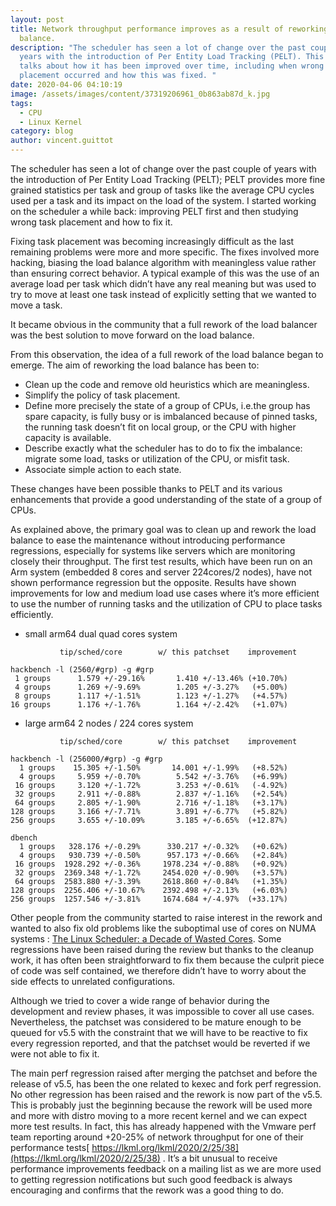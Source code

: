 ```yaml
---
layout: post
title: Network throughput performance improves as a result of reworking the load
  balance.
description: "The scheduler has seen a lot of change over the past couple of
  years with the introduction of Per Entity Load Tracking (PELT). This blog
  talks about how it has been improved over time, including when wrong task
  placement occurred and how this was fixed. "
date: 2020-04-06 04:10:19
image: /assets/images/content/37319206961_0b863ab87d_k.jpg
tags:
  - CPU
  - Linux Kernel
category: blog
author: vincent.guittot
---
```


The scheduler has seen a lot of change over the past couple of years with the introduction of Per Entity Load Tracking (PELT); PELT provides more fine grained statistics per task and group of tasks like the average CPU cycles used per a task and its impact on the load of the system. I started working on the scheduler a while back: improving PELT first and then studying wrong task placement and how to fix it.

Fixing task placement was becoming increasingly difficult as the last remaining problems were more and more specific. The fixes involved more hacking, biasing the load balance algorithm with meaningless value rather than ensuring correct behavior. A typical example of this was the use of an average load per task which didn’t have any real meaning but was used to try to move at least one task instead of explicitly setting that we wanted to move a task.

It became obvious in the community that a full rework of the load balancer was the best solution to move forward on the load balance.

From this observation, the idea of a full rework of the load balance began to emerge. The aim of reworking the load balance has been to:

- Clean up the code and remove old heuristics which are meaningless.
- Simplify the policy of task placement.
- Define more precisely the state of a group of CPUs, i.e.the group has spare capacity, is fully busy or is imbalanced because of pinned tasks, the running task doesn’t fit on local group, or the CPU with higher capacity is available.
- Describe exactly what the scheduler has to do to fix the imbalance: migrate some load, tasks or utilization of the CPU, or misfit task.
- Associate simple action to each state.

These changes have been possible thanks to PELT and its various enhancements that provide a good understanding of the state of a group of CPUs.

As explained above, the primary goal was to clean up and rework the load balance to ease the maintenance without introducing performance regressions, especially for systems like servers which are monitoring closely their throughput. The first test results, which have been run on an Arm system (embedded 8 cores and server 224cores/2 nodes), have not shown performance regression but the opposite. Results have shown improvements for low and medium load use cases where it’s more efficient to use the number of running tasks and the utilization of CPU to place tasks efficiently.

- small arm64 dual quad cores system

```
           tip/sched/core        w/ this patchset    improvement

hackbench -l (2560/#grp) -g #grp
 1 groups      1.579 +/-29.16%       1.410 +/-13.46% (+10.70%)
 4 groups      1.269 +/-9.69%        1.205 +/-3.27%   (+5.00%)
 8 groups      1.117 +/-1.51%        1.123 +/-1.27%   (+4.57%)
16 groups      1.176 +/-1.76%        1.164 +/-2.42%   (+1.07%)

```

- large arm64 2 nodes / 224 cores system

```
           tip/sched/core        w/ this patchset    improvement

hackbench -l (256000/#grp) -g #grp
  1 groups    15.305 +/-1.50%       14.001 +/-1.99%   (+8.52%)
  4 groups     5.959 +/-0.70%        5.542 +/-3.76%   (+6.99%)
 16 groups     3.120 +/-1.72%        3.253 +/-0.61%   (-4.92%)
 32 groups     2.911 +/-0.88%        2.837 +/-1.16%   (+2.54%)
 64 groups     2.805 +/-1.90%        2.716 +/-1.18%   (+3.17%)
128 groups     3.166 +/-7.71%        3.891 +/-6.77%   (+5.82%)
256 groups     3.655 +/-10.09%       3.185 +/-6.65%  (+12.87%)

dbench
  1 groups   328.176 +/-0.29%      330.217 +/-0.32%   (+0.62%)
  4 groups   930.739 +/-0.50%      957.173 +/-0.66%   (+2.84%)
 16 groups  1928.292 +/-0.36%     1978.234 +/-0.88%   (+0.92%)
 32 groups  2369.348 +/-1.72%     2454.020 +/-0.90%   (+3.57%)
 64 groups  2583.880 +/-3.39%     2618.860 +/-0.84%   (+1.35%)
128 groups  2256.406 +/-10.67%    2392.498 +/-2.13%   (+6.03%)
256 groups  1257.546 +/-3.81%     1674.684 +/-4.97%  (+33.17%)

```

Other people from the community started to raise interest in the rework and wanted to also fix old problems like the suboptimal use of cores on NUMA systems : [The Linux Scheduler: a Decade of Wasted Cores](https://people.ece.ubc.ca/sasha/papers/eurosys16-final29.pdf). Some regressions have been raised during the review but thanks to the cleanup work, it has often been straightforward to fix them because the culprit piece of code was self contained, we therefore didn’t have to worry about the side effects to unrelated configurations.

Although we tried to cover a wide range of behavior during the development and review phases, it was impossible to cover all use cases. Nevertheless, the patchset was considered to be mature enough to be queued for v5.5 with the constraint that we will have to be reactive to fix every regression reported, and that the patchset would be reverted if we were not able to fix it.

The main perf regression raised after merging the patchset and before the release of v5.5, has been the one related to kexec and fork perf regression. No other regression has been raised and the rework is now part of the v5.5. This is probably just the beginning because the rework will be used more and more with distro moving to a more recent kernel and we can expect more test results. In fact, this has already happened with the Vmware perf team reporting around +20-25% of network throughput for one of their performance tests[ https://lkml.org/lkml/2020/2/25/38](https://lkml.org/lkml/2020/2/25/38) . It’s a bit unusual to receive performance improvements feedback on a mailing list as we are more used to getting regression notifications but such good feedback is always encouraging and confirms that the rework was a good thing to do.